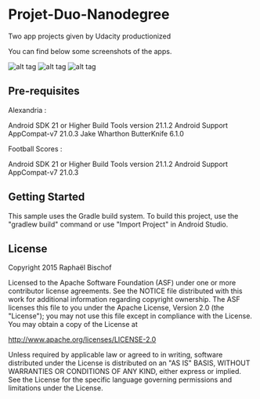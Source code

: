 # Projet-Duo-Nanodegree

Two app projects given by Udacity productionized

You can find below some screenshots of the apps.


![alt tag](http://raphaelbischof.fr/img/alexandria1.png)
![alt tag](http://raphaelbischof.fr/img/alexandria2.png)
![alt tag](http://raphaelbischof.fr/img/football1.png)

Pre-requisites
--------------
Alexandria :

Android SDK 21 or Higher
Build Tools version 21.1.2
Android Support AppCompat-v7 21.0.3
Jake Wharthon ButterKnife 6.1.0

Football Scores :

Android SDK 21 or Higher
Build Tools version 21.1.2
Android Support AppCompat-v7 21.0.3

Getting Started
---------------
This sample uses the Gradle build system.  To build this project, use the
"gradlew build" command or use "Import Project" in Android Studio.

License
-------
Copyright 2015 Raphaël Bischof

Licensed to the Apache Software Foundation (ASF) under one or more contributor
license agreements.  See the NOTICE file distributed with this work for
additional information regarding copyright ownership.  The ASF licenses this
file to you under the Apache License, Version 2.0 (the "License"); you may not
use this file except in compliance with the License.  You may obtain a copy of
the License at

http://www.apache.org/licenses/LICENSE-2.0

Unless required by applicable law or agreed to in writing, software
distributed under the License is distributed on an "AS IS" BASIS, WITHOUT
WARRANTIES OR CONDITIONS OF ANY KIND, either express or implied.  See the
License for the specific language governing permissions and limitations under
the License.
